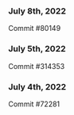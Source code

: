 ### July 8th, 2022

Commit #80149

### July 5th, 2022

Commit #314353


### July 4th, 2022

Commit #72281
